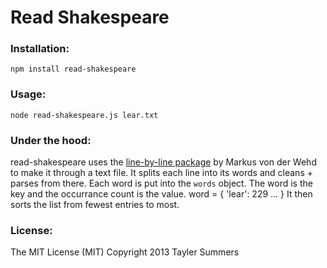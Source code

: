 # Read Shakespeare


### Installation:
`npm install read-shakespeare`

### Usage:
`node read-shakespeare.js lear.txt`
### Under the hood:
read-shakespeare uses the [line-by-line package](https://github.com/RustyMarvin/line-by-line) by Markus von der Wehd to make it through a text file.
It splits each line into its words and cleans + parses from there.
Each word is put into the `words` object. The word is the key and the occurrance count is the value.
    word = {
        'lear': 229
        ...
    }
It then sorts the list from fewest entries to most.
### License:
The MIT License (MIT)
Copyright 2013 Tayler Summers